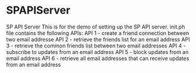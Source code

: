 # SPAPIServer
SP API Server
This is for the demo of setting up the SP API server.
init.ph file contains the following APIs:
API 1 - create a friend connection between two email addresse
API 2 - retrieve the friends list for an email address
API 3 - retrieve the common friends list between two email addresses
API 4 - subscribe to updates from an email address
API 5 - block updates from an email address
API 6 - retrieve all email addresses that can receive updates from an email address
